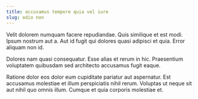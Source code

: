 ```yaml
---
title: accusamus tempore quia vel iure
slug: odio non
---
```


Velit dolorem numquam facere repudiandae. Quis similique et est modi. Ipsum nostrum aut a. Aut id fugit qui dolores quasi adipisci et quia. Error aliquam non id.

Dolores nam quasi consequatur. Esse alias et rerum in hic. Praesentium voluptatem quibusdam sed architecto accusamus fugit eaque.

Ratione dolor eos dolor eum cupiditate pariatur aut aspernatur. Est accusamus molestiae et illum perspiciatis nihil rerum. Voluptas ut neque sit aut nihil quo omnis illum. Cumque et quia corporis molestiae et.

